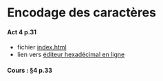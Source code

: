 # Encodage des caractères
#### Act 4 p.31
* fichier [index.html](https://github.com/thfruchart/1nsi/blob/main/S2/index.html)
* lien vers [éditeur hexadécimal en ligne](https://hexed.it/)
#### Cours : §4 p.33
